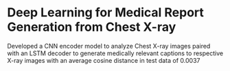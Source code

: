# Deep Learning for Medical Report Generation from Chest X-ray

Developed a CNN encoder model to analyze Chest X-ray images paired with an LSTM decoder to generate medically relevant captions to respective X-ray images with an average cosine distance in test data of 0.0037

